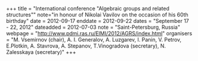 +++
title = "International conference "Algebraic groups and related structures""
note="in honour of Nikolai Vavilov on the occasion of his 60th birthday"
date = 2012-09-17
enddate = 2012-09-22
dates = "September 17 - 22, 2012"
dateadded = 2012-07-03
note = "Saint-Petersburg, Russia"
webpage = "http://www.pdmi.ras.ru/EIMI/2012/AGRS/index.html"
organisers = "M. Vsemirnov (chair), A. I. Generalov, A. Luzgarev, I. Panin, V. Petrov, E.Plotkin, A. Stavrova, A. Stepanov, T.Vinogradova (secretary), N. Zalesskaya (secretary)"
+++
